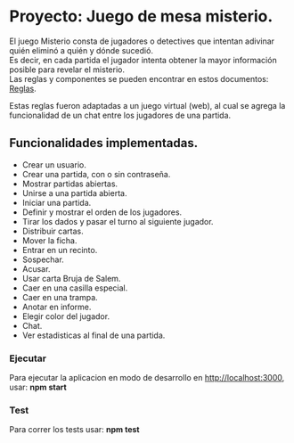 # Proyecto: Juego de mesa misterio.

El juego Misterio consta de jugadores o detectives que intentan adivinar quién eliminó a quién y dónde sucedió.  
Es decir, en cada partida el jugador intenta obtener la mayor información posible para revelar el misterio.  
Las reglas y componentes se pueden encontrar en estos documentos:  
[Reglas](https://drive.google.com/file/d/1Dc82tRtRMHCxIUQZPUz01Fsz5ZtrTuJ_/view).

Estas reglas fueron adaptadas a un juego virtual (web), al cual se agrega la funcionalidad de un chat entre los jugadores de una partida.

## Funcionalidades implementadas.
* Crear un usuario.
* Crear una partida, con o sin contraseña.
* Mostrar partidas abiertas.
* Unirse a una partida abierta.
* Iniciar una partida.
* Definir y mostrar el orden de los jugadores.
* Tirar los dados y pasar el turno al siguiente jugador.
* Distribuir cartas.
* Mover la ficha.
* Entrar en un recinto.
* Sospechar.
* Acusar.
* Usar carta Bruja de Salem.
* Caer en una casilla especial.
* Caer en una trampa.
* Anotar en informe.
* Elegir color del jugador.
* Chat.
* Ver estadisticas al final de una partida.

### Ejecutar
Para ejecutar la aplicacion en modo de desarrollo en [http://localhost:3000](http://localhost:3000), usar: **npm start**

### Test
Para correr los tests usar: **npm test**
